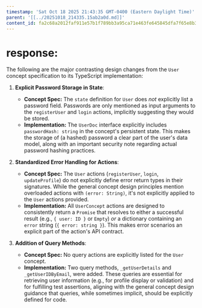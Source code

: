 ```yaml
---
timestamp: 'Sat Oct 18 2025 21:43:35 GMT-0400 (Eastern Daylight Time)'
parent: '[[../20251018_214335.15ab2a0d.md]]'
content_id: fa2c68a2012faf911e57b1f789bb3a95ca71e463fe645845dfa7f65e8b39d4e8
---
```


# response:

The following are the major contrasting design changes from the `User` concept specification to its TypeScript implementation:

1. **Explicit Password Storage in State**:
   * **Concept Spec:** The `state` definition for `User` does *not* explicitly list a password field. Passwords are only mentioned as input arguments to the `registerUser` and `login` actions, implicitly suggesting they would be stored.
   * **Implementation:** The `UserDoc` interface explicitly includes `passwordHash: string` in the concept's persistent state. This makes the storage of (a hashed) password a clear part of the user's data model, along with an important security note regarding actual password hashing practices.

2. **Standardized Error Handling for Actions**:
   * **Concept Spec:** The `User` actions (`registerUser`, `login`, `updateProfile`) do not explicitly define error return types in their signatures. While the general concept design principles mention overloaded actions with `(error: String)`, it's not explicitly applied to the `User` actions provided.
   * **Implementation:** All `UserConcept` actions are designed to consistently return a `Promise` that resolves to either a successful result (e.g., `{ user: ID }` or `Empty`) *or* a dictionary containing an `error` string (`{ error: string }`). This makes error scenarios an explicit part of the action's API contract.

3. **Addition of Query Methods**:
   * **Concept Spec:** No query actions are explicitly listed for the `User` concept.
   * **Implementation:** Two query methods, `_getUserDetails` and `_getUserIDByEmail`, were added. These queries are essential for retrieving user information (e.g., for profile display or validation) and for fulfilling test assertions, aligning with the general concept design guidance that queries, while sometimes implicit, should be explicitly defined for code.

